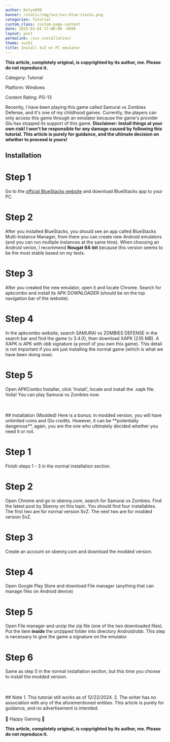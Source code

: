 ```yaml
---
author: Kolyn090
banner: /static/img/svz/svz-blue-stacks.png
categories: Tutorial
custom_class: custom-page-content
date: 2025-01-01 17:00:00 -0500
layout: post
permalink: /svz-installation/
theme: sushi
title: Install SvZ on PC emulator
---
```



**This article, completely original, is copyrighted by its author, me. Please do not reproduce it.**


Category: Tutorial


Platform: Windows


Content Rating: PG-13

Recently, I have been playing this game called Samurai vs Zombies Defense, and it's one of my childhood games. Currently, the players can only access this game through an emulator because the game's provider Glu has stopped its support of this game. **Disclaimer: Install things at your own risk! I won't be responsible for any damage caused by following this tutorial. This article is purely for guidance, and the ultimate decision on whether to proceed is yours!**

## Installation
# Step 1
Go to the [official BlueStacks website](https://www.bluestacks.com/) and download BlueStacks app to your PC.
# Step 2
After you installed BlueStacks, you should see an app called BlueStacks Multi-Instance Manager, from there you can create new Android emulators (and you can run multiple instances at the same time). When choosing an Android verion, I recommend **Nougat 64-bit** because this version seems to be the most stable based on my tests.
# Step 3
After you created the new emulator, open it and locate Chrome. Search for apkcombo and install its APK DOWNLOADER (should be on the top navigation bar of the website). 
# Step 4
In the apkcombo website, search SAMURAI vs ZOMBIES DEFENSE in the search bar and find the game (v 3.4.0), then download XAPK (235 MB). A XAPK is APK with obb signature (a proof of you own this game). This detail is not important if you are just installing the normal game (which is what we have been doing now).
# Step 5
Open APKCombo Installer, click 'Install', locate and install the .xapk file. Volia! You can play Samurai vs Zombies now.

<br>
<br>
## Installation (Modded)
Here is a bonus: in modded version, you will have unlimited coins and Glu credits. However, it can be **potentially dangerous**, again, you are the one who ultimately decided whether you need it or not.

# Step 1
Finish steps 1 - 3 in the normal installation section.
# Step 2
Open Chrome and go to sbenny.com, search for Samurai vs Zombies. Find the latest post by Sbenny on this topic. You should find four installables. The first two are for normal version SvZ. The next two are for modded version SvZ.
# Step 3
Create an account on sbenny.com and download the modded version. 
# Step 4
Open Google Play Store and download File manager (anything that can manage files on Android device)
# Step 5
Open File manager and unzip the zip file (one of the two downloaded files). Put the item **inside** the unzipped folder into directory Android/obb. This step is necessary to give the game a signature on the emulator.
# Step 6
Same as step 5 in the normal installation section, but this time you choose to install the modded version.

<br>
<br>
## Note
1. This tutorial still works as of 12/22/2024.
2. The writer has no association with any of the aforementioned entities. This article is purely for guidance, and no advertisement is intended.


<br>
<br>
 👾 Happy Gaming 👾


**This article, completely original, is copyrighted by its author, me. Please do not reproduce it.**
